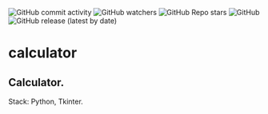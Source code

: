 ![GitHub commit activity](https://img.shields.io/github/commit-activity/m/heartshapedbox/calculator?color=5955E8&label=commits)
![GitHub watchers](https://img.shields.io/github/watchers/heartshapedbox/calculator?color=5955E8&logo=github)
![GitHub Repo stars](https://img.shields.io/github/stars/heartshapedbox/calculator?color=5955E8&logo=github)
![GitHub](https://img.shields.io/github/license/heartshapedbox/calculator)
![GitHub release (latest by date)](https://img.shields.io/github/v/release/heartshapedbox/calculator?color=FF4500)

# calculator
## Calculator.

Stack:
Python, Tkinter.
